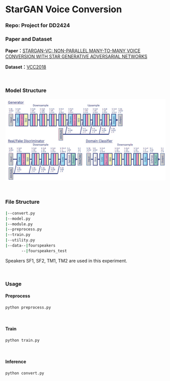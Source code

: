 

# StarGAN Voice Conversion

### Repo: Project for DD2424

### Paper and Dataset

**Paper：**[STARGAN-VC: NON-PARALLEL MANY-TO-MANY VOICE CONVERSION WITH STAR GENERATIVE ADVERSARIAL NETWORKS    ](https://ieeexplore.ieee.org/abstract/document/8639535?casa_token=P5WcObrzJPYAAAAA:vg_YXXJOpbx-Aw5vLb2LyHQlR6GMdEisNrIPVN_MGZVDLfna_NAxd3KNC2ONSlFdEAwE79Q)

**Dataset：**[VCC2018](https://erepo.uef.fi/handle/123456789/7185)

<br/>

### Model Structure

![image](https://github.com/yuexin001/StarGAN-Voice-Conversion/raw/master/StarGAN.png)

<br/>

### File Structure

```bash
|--convert.py
|--model.py
|--module.py
|--preprocess.py
|--train.py
|--utility.py
|--data--|fourspeakers
       --|fourspeakers_test
```

Speakers SF1, SF2, TM1, TM2 are used in this experiment.

<br/>

### Usage

#### Preprocess

```python
python preprocess.py
```

<br/>

#### Train

```python
python train.py
```

<br/>

#### Inference

```python
python convert.py
```





